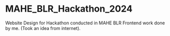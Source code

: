 # MAHE_BLR_Hackathon_2024
Website Design for Hackathon conducted in MAHE BLR
Frontend work done by me. (Took an idea from internet).
